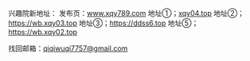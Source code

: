 
兴趣院新地址：
发布页：www.xqy789.com
地址①；[xqy04.top](https://38.207.170.13)
地址②；https://wb.xqy03.top
地址③；https://ddss6.top
地址⑤；https://wb.xqy02.top

找回邮箱：qiqiwuqi7757@gmail.com

